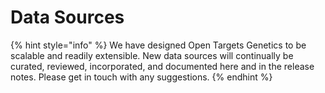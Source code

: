 # Data Sources

{% hint style="info" %}
&#x20;We have designed Open Targets Genetics to be scalable and readily extensible. New data sources will continually be curated, reviewed, incorporated, and documented here and in the release notes.  Please get in touch with any suggestions. &#x20;
{% endhint %}

